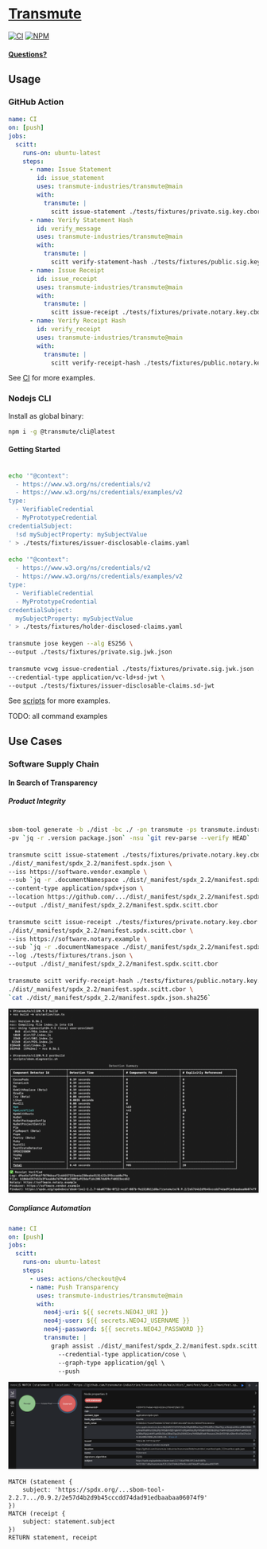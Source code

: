 # <a href="https://transmute.industries">Transmute</a>

[![CI](https://github.com/transmute-industries/transmute/actions/workflows/ci.yml/badge.svg)](https://github.com/transmute-industries/transmute/actions/workflows/ci.yml)
[![NPM](https://nodei.co/npm/@transmute/cli.png?mini=true)](https://npmjs.org/package/@transmute/cli)

#### [Questions?](https://transmute.typeform.com/to/RshfIw?typeform-source=cli)

## Usage

### GitHub Action

```yaml
name: CI
on: [push]
jobs:
  scitt:
    runs-on: ubuntu-latest
    steps:
      - name: Issue Statement
        id: issue_statement
        uses: transmute-industries/transmute@main
        with:
          transmute: |
            scitt issue-statement ./tests/fixtures/private.sig.key.cbor ./tests/fixtures/message.json --output ./tests/fixtures/message.hash-envelope.cbor
      - name: Verify Statement Hash
        id: verify_message
        uses: transmute-industries/transmute@main
        with:
          transmute: |
            scitt verify-statement-hash ./tests/fixtures/public.sig.key.cbor ./tests/fixtures/message.hash-envelope.cbor 3073d614f853aaec9a1146872c7bab75495ee678c8864ed3562f8787555c1e22
      - name: Issue Receipt
        id: issue_receipt
        uses: transmute-industries/transmute@main
        with:
          transmute: |
            scitt issue-receipt ./tests/fixtures/private.notary.key.cbor ./tests/fixtures/message.hash-envelope.cbor --log ./tests/fixtures/trans.json
      - name: Verify Receipt Hash
        id: verify_receipt
        uses: transmute-industries/transmute@main
        with:
          transmute: |
            scitt verify-receipt-hash ./tests/fixtures/public.notary.key.cbor ./tests/fixtures/message.hash-envelope-with-receipt.cbor 3073d614f853aaec9a1146872c7bab75495ee678c8864ed3562f8787555c1e22
```

See [CI](./.github/workflows/ci.yml) for more examples.

### Nodejs CLI

Install as global binary:

```sh
npm i -g @transmute/cli@latest
```

#### Getting Started

```sh

echo '"@context":
  - https://www.w3.org/ns/credentials/v2
  - https://www.w3.org/ns/credentials/examples/v2
type:
  - VerifiableCredential
  - MyPrototypeCredential
credentialSubject:
  !sd mySubjectProperty: mySubjectValue
' > ./tests/fixtures/issuer-disclosable-claims.yaml

echo '"@context":
  - https://www.w3.org/ns/credentials/v2
  - https://www.w3.org/ns/credentials/examples/v2
type:
  - VerifiableCredential
  - MyPrototypeCredential
credentialSubject:
  mySubjectProperty: mySubjectValue
' > ./tests/fixtures/holder-disclosed-claims.yaml

transmute jose keygen --alg ES256 \
--output ./tests/fixtures/private.sig.jwk.json

transmute vcwg issue-credential ./tests/fixtures/private.sig.jwk.json ./tests/fixtures/issuer-disclosable-claims.yaml \
--credential-type application/vc-ld+sd-jwt \
--output ./tests/fixtures/issuer-disclosable-claims.sd-jwt
```

See [scripts](./scripts/) for more examples.

TODO: all command examples

## Use Cases

### Software Supply Chain

#### In Search of Transparency

##### Product Integrity

```bash

sbom-tool generate -b ./dist -bc ./ -pn transmute -ps transmute.industries \
-pv `jq -r .version package.json` -nsu `git rev-parse --verify HEAD`

transmute scitt issue-statement ./tests/fixtures/private.notary.key.cbor \
./dist/_manifest/spdx_2.2/manifest.spdx.json \
--iss https://software.vendor.example \
--sub `jq -r .documentNamespace ./dist/_manifest/spdx_2.2/manifest.spdx.json` \
--content-type application/spdx+json \
--location https://github.com/.../dist/_manifest/spdx_2.2/manifest.spdx.json \
--output ./dist/_manifest/spdx_2.2/manifest.spdx.scitt.cbor

transmute scitt issue-receipt ./tests/fixtures/private.notary.key.cbor \
./dist/_manifest/spdx_2.2/manifest.spdx.scitt.cbor \
--iss https://software.notary.example \
--sub `jq -r .documentNamespace ./dist/_manifest/spdx_2.2/manifest.spdx.json` \
--log ./tests/fixtures/trans.json \
--output ./dist/_manifest/spdx_2.2/manifest.spdx.scitt.cbor

transmute scitt verify-receipt-hash ./tests/fixtures/public.notary.key.cbor \
./dist/_manifest/spdx_2.2/manifest.spdx.scitt.cbor \
`cat ./dist/_manifest/spdx_2.2/manifest.spdx.json.sha256`

```

<img src="./docs/build.png" alt="command line image of build script execution" />

##### Compliance Automation

```yaml
name: CI
on: [push]
jobs:
  scitt:
    runs-on: ubuntu-latest
    steps:
      - uses: actions/checkout@v4
      - name: Push Transparency
        uses: transmute-industries/transmute@main
        with:
          neo4j-uri: ${{ secrets.NEO4J_URI }}
          neo4j-user: ${{ secrets.NEO4J_USERNAME }}
          neo4j-password: ${{ secrets.NEO4J_PASSWORD }}
          transmute: |
            graph assist ./dist/_manifest/spdx_2.2/manifest.spdx.scitt.cbor \
              --credential-type application/cose \
              --graph-type application/gql \
              --push
```

<img src="./docs/receipt.png" alt="graph query results" />

```
MATCH (statement {
    subject: 'https://spdx.org/...sbom-tool-2.2.7.../0.9.2/2e57d4b2d9b45cccdd74dad91edbaabaa06074f9'
})
MATCH (receipt {
    subject: statement.subject
})
RETURN statement, receipt
```

